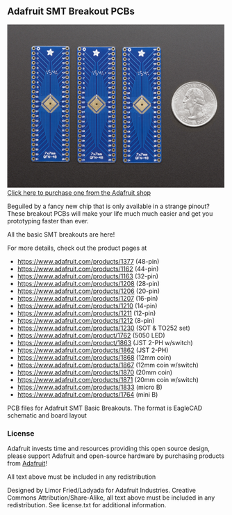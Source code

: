 ## Adafruit SMT Breakout PCBs
<a href="http://www.adafruit.com/products/1377"><img src="assets/image.jpg?raw=true" width="500px"><br/>
Click here to purchase one from the Adafruit shop</a>

Beguiled by a fancy new chip that is only available in a strange pinout? These breakout PCBs will make your life much much easier and get you prototyping faster than ever.

All the basic SMT breakouts are here!

For more details, check out the product pages at

  * https://www.adafruit.com/products/1377 (48-pin)
  * https://www.adafruit.com/products/1162 (44-pin)
  * https://www.adafruit.com/products/1163 (32-pin)
  * https://www.adafruit.com/products/1208 (28-pin)
  * https://www.adafruit.com/products/1206 (20-pin)
  * https://www.adafruit.com/products/1207 (16-pin)
  * https://www.adafruit.com/products/1210 (14-pin)
  * https://www.adafruit.com/products/1211 (12-pin)
  * https://www.adafruit.com/products/1212 (8-pin)
  * https://www.adafruit.com/products/1230 (SOT & TO252 set)
  * https://www.adafruit.com/product/1762 (5050 LED)
  * https://www.adafruit.com/product/1863 (JST 2-PH w/switch)
  * https://www.adafruit.com/products/1862 (JST 2-PH)
  * https://www.adafruit.com/products/1868 (12mm coin)
  * https://www.adafruit.com/products/1867 (12mm coin w/switch)
  * https://www.adafruit.com/products/1870 (20mm coin)
  * https://www.adafruit.com/products/1871 (20mm coin w/switch)
  * https://www.adafruit.com/products/1833 (micro B)
  * https://www.adafruit.com/products/1764 (mini B)
  
PCB files for Adafruit SMT Basic Breakouts. The format is EagleCAD schematic and board layout

### License

Adafruit invests time and resources providing this open source design, please support Adafruit and open-source hardware by purchasing products from [Adafruit](https://www.adafruit.com)!

All text above must be included in any redistribution

Designed by Limor Fried/Ladyada for Adafruit Industries.
Creative Commons Attribution/Share-Alike, all text above must be included in any redistribution. 
See license.txt for additional information.
